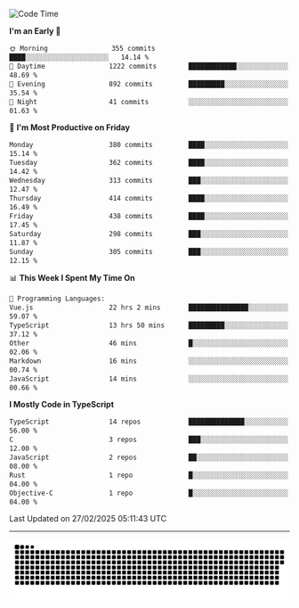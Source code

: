 <!--
<picture>
  <source
    srcset="https://github-readme-stats.vercel.app/api?username=kevinxft&show_icons=true&theme=dark"
    media="(prefers-color-scheme: dark)"
  />
  <source
    srcset="https://github-readme-stats.vercel.app/api?username=kevinxft&show_icons=true"
    media="(prefers-color-scheme: light), (prefers-color-scheme: no-preference)"
  />
  <img src="https://github-readme-stats.vercel.app/api?username=kevinxft&show_icons=true" />
</picture>
-->

<!--START_SECTION:waka-->
![Code Time](http://img.shields.io/badge/Code%20Time-3%2C155%20hrs%2058%20mins-blue)

**I'm an Early 🐤** 

```text
🌞 Morning                355 commits         ████░░░░░░░░░░░░░░░░░░░░░   14.14 % 
🌆 Daytime                1222 commits        ████████████░░░░░░░░░░░░░   48.69 % 
🌃 Evening                892 commits         █████████░░░░░░░░░░░░░░░░   35.54 % 
🌙 Night                  41 commits          ░░░░░░░░░░░░░░░░░░░░░░░░░   01.63 % 
```
📅 **I'm Most Productive on Friday** 

```text
Monday                   380 commits         ████░░░░░░░░░░░░░░░░░░░░░   15.14 % 
Tuesday                  362 commits         ████░░░░░░░░░░░░░░░░░░░░░   14.42 % 
Wednesday                313 commits         ███░░░░░░░░░░░░░░░░░░░░░░   12.47 % 
Thursday                 414 commits         ████░░░░░░░░░░░░░░░░░░░░░   16.49 % 
Friday                   438 commits         ████░░░░░░░░░░░░░░░░░░░░░   17.45 % 
Saturday                 298 commits         ███░░░░░░░░░░░░░░░░░░░░░░   11.87 % 
Sunday                   305 commits         ███░░░░░░░░░░░░░░░░░░░░░░   12.15 % 
```


📊 **This Week I Spent My Time On** 

```text
💬 Programming Languages: 
Vue.js                   22 hrs 2 mins       ███████████████░░░░░░░░░░   59.07 % 
TypeScript               13 hrs 50 mins      █████████░░░░░░░░░░░░░░░░   37.12 % 
Other                    46 mins             █░░░░░░░░░░░░░░░░░░░░░░░░   02.06 % 
Markdown                 16 mins             ░░░░░░░░░░░░░░░░░░░░░░░░░   00.74 % 
JavaScript               14 mins             ░░░░░░░░░░░░░░░░░░░░░░░░░   00.66 % 
```

**I Mostly Code in TypeScript** 

```text
TypeScript               14 repos            ██████████████░░░░░░░░░░░   56.00 % 
C                        3 repos             ███░░░░░░░░░░░░░░░░░░░░░░   12.00 % 
JavaScript               2 repos             ██░░░░░░░░░░░░░░░░░░░░░░░   08.00 % 
Rust                     1 repo              █░░░░░░░░░░░░░░░░░░░░░░░░   04.00 % 
Objective-C              1 repo              █░░░░░░░░░░░░░░░░░░░░░░░░   04.00 % 
```




 Last Updated on 27/02/2025 05:11:43 UTC
<!--END_SECTION:waka-->

---

<picture>
  <source media="(prefers-color-scheme: dark)" srcset="https://raw.githubusercontent.com/kevinxft/kevinxft/output/github-contribution-grid-snake-dark.svg">
  <source media="(prefers-color-scheme: light)" srcset="https://raw.githubusercontent.com/kevinxft/kevinxft/output/github-contribution-grid-snake.svg">
  <img alt="github contribution grid snake animation" src="https://raw.githubusercontent.com/kevinxft/kevinxft/output/github-contribution-grid-snake.svg">
</picture>